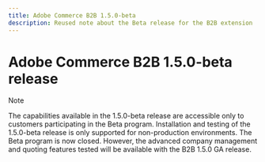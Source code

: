 ```yaml
---
title: Adobe Commerce B2B 1.5.0-beta
description: Reused note about the Beta release for the B2B extension
---
```

# Adobe Commerce B2B 1.5.0-beta release

>[!NOTE]
>
> The capabilities available in the 1.5.0-beta release are accessible only to customers participating in the Beta program. Installation and testing of the 1.5.0-beta release is only supported for non-production environments. The Beta program is now closed. However, the advanced company management and quoting features tested will be available with the B2B 1.5.0 GA release.
